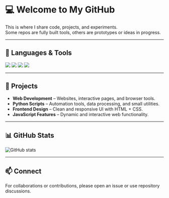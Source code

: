 # 💻 Welcome to My GitHub

This is where I share code, projects, and experiments.  
Some repos are fully built tools, others are prototypes or ideas in progress.

---

## 🚀 Languages & Tools
<p>
  <img src="https://img.shields.io/badge/HTML5-E34F26?style=for-the-badge&logo=html5&logoColor=white"/>
  <img src="https://img.shields.io/badge/CSS3-1572B6?style=for-the-badge&logo=css3&logoColor=white"/>
  <img src="https://img.shields.io/badge/JavaScript-F7DF1E?style=for-the-badge&logo=javascript&logoColor=black"/>
  <img src="https://img.shields.io/badge/Python-3776AB?style=for-the-badge&logo=python&logoColor=white"/>
</p>

---

## 📂 Projects
- **Web Development** – Websites, interactive pages, and browser tools.
- **Python Scripts** – Automation tools, data processing, and small utilities.
- **Frontend Design** – Clean and responsive UI with HTML + CSS.
- **JavaScript Features** – Dynamic and interactive web functionality.

---

## 📊 GitHub Stats
![GitHub stats](https://github-readme-stats.vercel.app/api?username=noahtollysmells&show_icons=true&theme=tokyonight)

---

## 📫 Connect
For collaborations or contributions, please open an issue or use repository discussions.

